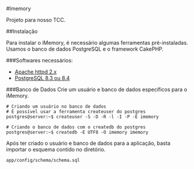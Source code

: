 #Imemory

Projeto para nosso TCC.

##Instalação

Para instalar o iMemory, é necessário algumas ferramentas pré-instaladas. Usamos o banco de dados PostgreSQL e o framework CakePHP.

###Softwares necessários:
-  [Apache httpd 2.x](http://httpd.apache.org/)
-  [PostgreSQL 8.3 ou 8.4](http://www.postgresql.org/)

###Banco de Dados
Crie um usuário e banco de dados específicos para o iMemory.

    # Criando um usuário no banco de dados
    # É possível usar a ferramenta createuser do postgres
    postgres@server:~$ createuser -S -D -R -l -I -P -E imemory
    
    # Criando o banco de dados com o createdb do postgres
    postgres@server:~$ createdb -E UTF8 -O imemory imemory

Após ter criado o usuário e banco de dados para a aplicação, basta importar
o esquema contido no diretório.

    app/config/schema/schema.sql



